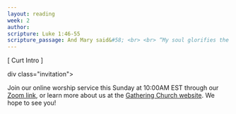 ```yaml
---
layout: reading
week: 2
author:
scripture: Luke 1:46-55
scripture_passage: And Mary said&#58; <br> <br> “My soul glorifies the Lord <br>and my spirit rejoices in God my Savior, <br> for he has been mindful <br>of the humble state of his servant. <br> From now on all generations will call me blessed, <br> for the Mighty One has done great things for me— <br>holy is his name. <br> His mercy extends to those who fear him, <br> from generation to generation. <br> He has performed mighty deeds with his arm&#59; <br> he has scattered those who are proud in their inmost thoughts. <br> He has brought down rulers from their thrones <br> but has lifted up the humble. <br> He has filled the hungry with good things <br> but has sent the rich away empty. <br> He has helped his servant Israel, <br> remembering to be merciful <br> to Abraham and his descendants forever, <br> just as he promised our ancestors.”
---
```


[ Curt Intro ]

div class="invitation">
	<p>Join our online worship service this Sunday at 10:00AM EST through our <a href="https://us02web.zoom.us/j/81899698031?pwd=YmlYZWEycm1oQ1FGY25YZXcvQUE0Zz09">Zoom link</a>, or learn more about us at the <a href="https://www.allgather.org/">Gathering Church website</a>. We hope to see you!</p>
</div>

